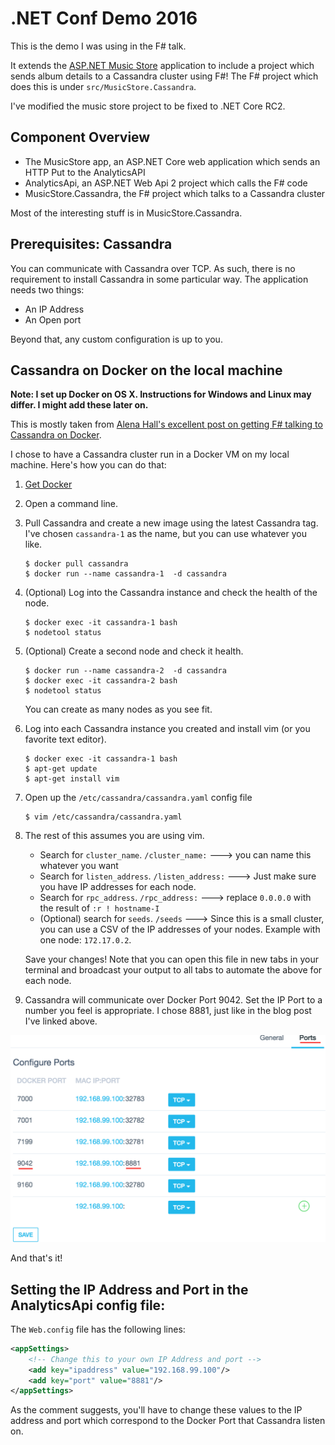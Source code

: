 # .NET Conf Demo 2016

This is the demo I was using in the F# talk.

It extends the [ASP.NET Music Store](https://github.com/aspnet/musicstore) application to include a project which sends album details to a Cassandra cluster using F#!  The F# project which does this is under `src/MusicStore.Cassandra`.

I've modified the music store project to be fixed to .NET Core RC2.

## Component Overview

- The MusicStore app, an ASP.NET Core web application which sends an HTTP Put to the AnalyticsAPI
- AnalyticsApi, an ASP.NET Web Api 2 project which calls the F# code
- MusicStore.Cassandra, the F# project which talks to a Cassandra cluster

Most of the interesting stuff is in MusicStore.Cassandra.

## Prerequisites: Cassandra

You can communicate with Cassandra over TCP.  As such, there is no requirement to install Cassandra in some particular way.  The application needs two things:

- An IP Address
- An Open port

Beyond that, any custom configuration is up to you.

## Cassandra on Docker on the local machine

**Note: I set up Docker on OS X.  Instructions for Windows and Linux may differ.  I might add these later on.**

This is mostly taken from [Alena Hall's excellent post on getting F# talking to Cassandra on Docker](https://lenadroid.github.io/posts/cassandra-docker-fsharp.html).

I chose to have a Cassandra cluster run in a Docker VM on my local machine.  Here's how you can do that:

1. [Get Docker](https://docs.docker.com/engine/installation/)
2. Open a command line.
3. Pull Cassandra and create a new image using the latest Cassandra tag.  I've chosen `cassandra-1` as the name, but you can use whatever you like.

	```
	$ docker pull cassandra
	$ docker run --name cassandra-1	 -d cassandra
	```

4. (Optional) Log into the Cassandra instance and check the health of the node.

	```
	$ docker exec -it cassandra-1 bash
	$ nodetool status
	```
5. (Optional) Create a second node and check it health.

	```
	$ docker run --name cassandra-2	 -d cassandra
	$ docker exec -it cassandra-2 bash
	$ nodetool status
	```
	
	You can create as many nodes as you see fit.

6. Log into each Cassandra instance you created and install vim (or you favorite text editor).

	```
	$ docker exec -it cassandra-1 bash
	$ apt-get update
	$ apt-get install vim
	```
	
7. Open up the `/etc/cassandra/cassandra.yaml` config file

	```
	$ vim /etc/cassandra/cassandra.yaml
	```
	
8. The rest of this assumes you are using vim.  

	* Search for `cluster_name`.  `/cluster_name:` ---> you can name this whatever you want
	* Search for `listen_address`. `/listen_address:` ---> Just make sure you have IP addresses for each node.
	* Search for `rpc_address`.  `/rpc_address:` ---> replace `0.0.0.0` with the result of `:r ! hostname-I`
	* (Optional) search for `seeds`. `/seeds` ---> Since this is a small cluster, you can use a CSV of the IP addresses of your nodes.  Example with one node: `172.17.0.2`.
	
	Save your changes!  Note that you can open this file in new tabs in your terminal and broadcast your output to all tabs to automate the above for each node.
	
9. Cassandra will communicate over Docker Port 9042.  Set the IP Port to a number you feel is appropriate.  I chose 8881, just like in the blog post I've linked above.

![](mac-kinematic-config.png)
	
	
And that's it!

## Setting the IP Address and Port in the AnalyticsApi config file:

The `Web.config` file has the following lines:

```xml
<appSettings>
	<!-- Change this to your own IP Address and port -->
    <add key="ipaddress" value="192.168.99.100"/>
    <add key="port" value="8881"/>
</appSettings>
```

As the comment suggests, you'll have to change these values to the IP address and port which correspond to the Docker Port that Cassandra listen on.
